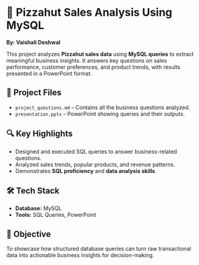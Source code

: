# 🍕 Pizzahut Sales Analysis Using MySQL

**By: Vaishali Deshwal**

This project analyzes **Pizzahut sales data** using **MySQL queries** to extract meaningful business insights. It answers key questions on sales performance, customer preferences, and product trends, with results presented in a PowerPoint format.

## 📂 Project Files
- `project_questions.md` – Contains all the business questions analyzed.
- `presentation.pptx` – PowerPoint showing queries and their outputs.

## 🔍 Key Highlights
- Designed and executed SQL queries to answer business-related questions.
- Analyzed sales trends, popular products, and revenue patterns.
- Demonstrates **SQL proficiency** and **data analysis skills**.

## 🛠 Tech Stack
- **Database:** MySQL
- **Tools:** SQL Queries, PowerPoint

## 🎯 Objective
To showcase how structured database queries can turn raw transactional data into actionable business insights for decision-making.
